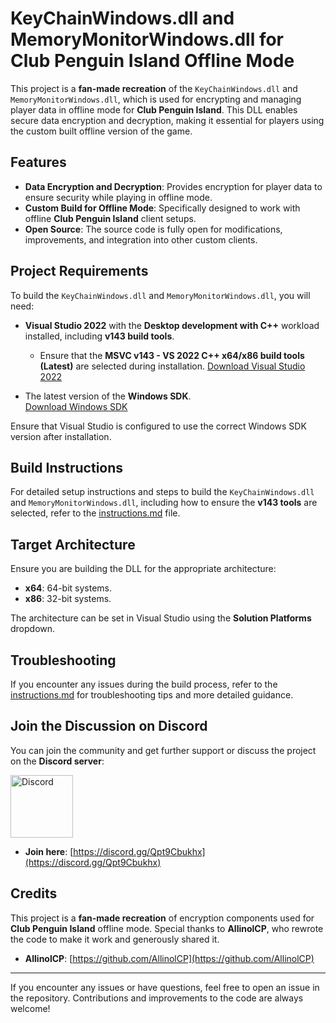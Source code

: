 # KeyChainWindows.dll and MemoryMonitorWindows.dll for Club Penguin Island Offline Mode

This project is a **fan-made recreation** of the `KeyChainWindows.dll` and `MemoryMonitorWindows.dll`, which is used for encrypting and managing player data in offline mode for **Club Penguin Island**. This DLL enables secure data encryption and decryption, making it essential for players using the custom built offline version of the game.

## Features

- **Data Encryption and Decryption**: Provides encryption for player data to ensure security while playing in offline mode.
- **Custom Build for Offline Mode**: Specifically designed to work with offline **Club Penguin Island** client setups.
- **Open Source**: The source code is fully open for modifications, improvements, and integration into other custom clients.

## Project Requirements

To build the `KeyChainWindows.dll` and `MemoryMonitorWindows.dll`, you will need:

- **Visual Studio 2022** with the **Desktop development with C++** workload installed, including **v143 build tools**.
  - Ensure that the **MSVC v143 - VS 2022 C++ x64/x86 build tools (Latest)** are selected during installation.
  [Download Visual Studio 2022](https://visualstudio.microsoft.com/downloads/)
  
- The latest version of the **Windows SDK**.  
  [Download Windows SDK](https://developer.microsoft.com/en-us/windows/downloads/windows-sdk/)

Ensure that Visual Studio is configured to use the correct Windows SDK version after installation.

## Build Instructions

For detailed setup instructions and steps to build the `KeyChainWindows.dll` and `MemoryMonitorWindows.dll`, including how to ensure the **v143 tools** are selected, refer to the [instructions.md](https://github.com/OpenCPIsland/KeyChainWindows/blob/main/instructions.md) file.

## Target Architecture

Ensure you are building the DLL for the appropriate architecture:

- **x64**: 64-bit systems.
- **x86**: 32-bit systems.

The architecture can be set in Visual Studio using the **Solution Platforms** dropdown.

## Troubleshooting

If you encounter any issues during the build process, refer to the [instructions.md](https://github.com/OpenCPIsland/KeyChainWindows/blob/main/instructions.md) for troubleshooting tips and more detailed guidance.

## Join the Discussion on Discord

You can join the community and get further support or discuss the project on the **Discord server**:

<a href="https://discord.gg/Qpt9Cbukhx">
    <img src="https://logos-world.net/wp-content/uploads/2020/12/Discord-Logo.png" alt="Discord" width="100">
</a>

- **Join here**: [https://discord.gg/Qpt9Cbukhx](https://discord.gg/Qpt9Cbukhx)

## Credits

This project is a **fan-made recreation** of encryption components used for **Club Penguin Island** offline mode. Special thanks to **AllinolCP**, who rewrote the code to make it work and generously shared it.

- **AllinolCP**: [https://github.com/AllinolCP](https://github.com/AllinolCP)

---

If you encounter any issues or have questions, feel free to open an issue in the repository. Contributions and improvements to the code are always welcome!
